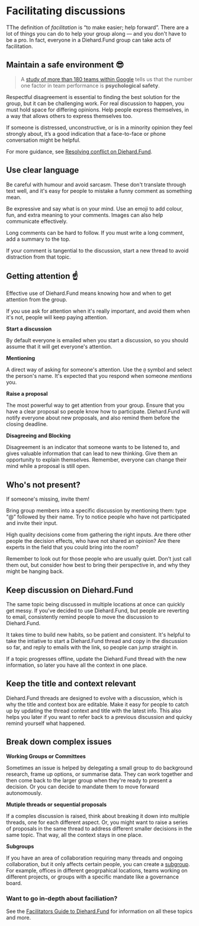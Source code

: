 # Facilitating discussions
TThe definition of *facilitation* is “to make easier; help forward”. There are a lot of things you can do to help your group along — and you don't have to be a pro. In fact, everyone in a Diehard.Fund group can take acts of facilitation.

## Maintain a safe environment 😎
> A [study of more than 180 teams within Google](https://rework.withgoogle.com/blog/five-keys-to-a-successful-google-team/) tells us that the number one factor in team performance is __psychological safety__.

Respectful disagreement is essential to finding the best solution for the group, but it can be challenging work. For real discussion to happen, you must hold space for differing opinions. Help people express themselves, in a way that allows others to express themselves too.

If someone is distressed, unconstructive, or is in a minority opinion they feel strongly about, it’s a good indication that a face-to-face or phone conversation might be helpful.

For more guidance, see [Resolving conflict on Diehard.Fund](http://joshuavial.com/loomio-conflict/).

## Use clear language
Be careful with humour and avoid sarcasm. These don't translate through text well, and it's easy for people to mistake a funny comment as something mean.

Be expressive and say what is on your mind. Use an emoji to add colour, fun, and extra meaning to your comments. Images can also help communicate effectively.

Long comments can be hard to follow. If you must write a long comment, add a summary to the top.

If your comment is tangential to the discussion, start a new thread to avoid distraction from that topic.

## Getting attention ☝️
Effective use of Diehard.Fund means knowing how and when to get attention from the group.

If you use ask for attention when it's really important, and avoid them when it's not, people will keep paying attention.

__Start a discussion__

By default everyone is emailed when you start a discussion, so you should assume that it will get everyone's attention.

__Mentioning__

A direct way of asking for someone's attention. Use the `@` symbol and select the person's name. It's expected that you respond when someone _mentions_ you.

__Raise a proposal__

The most powerful way to get attention from your group. Ensure that you have a clear proposal so people know how to participate. Diehard.Fund will notify everyone about new proposals, and also remind them before the closing deadline.

__Disagreeing and Blocking__

Disagreement is an indicator that someone wants to be listened to, and gives valuable information that can lead to new thinking. Give them an opportunity to explain themselves. Remember, everyone can change their mind while a proposal is still open.

## Who's not present?
If someone's missing, invite them!

Bring group members into a specific discussion by mentioning them: type “@” followed by their name. Try to notice people who have not participated and invite their input.

High quality decisions come from gathering the right inputs. Are there other people the decision effects, who have not shared an opinion? Are there experts in the field that you could bring into the room?

Remember to look out for those people who are usually quiet. Don't just call them out, but consider how best to bring their perspective in, and why they might be hanging back.

## Keep discussion on Diehard.Fund
The same topic being discussed in multiple locations at once can quickly get messy. If you've decided to use Diehard.Fund, but people are reverting to email, consistently remind people to move the discussion to Diehard.Fund.

It takes time to build new habits, so be patient and consistent. It's helpful to take the intiative to start a Diehard.Fund thread and copy in the discussion so far, and reply to emails with the link, so people can jump straight in.

If a topic progresses offline, update the Diehard.Fund thread with the new information, so later you have all the context in one place.

## Keep the title and context relevant
Diehard.Fund threads are designed to evolve with a discussion, which is why the title and context box are editable. Make it easy for people to catch up by updating the thread context and title with the latest info. This also helps you later if you want to refer back to a previous discussion and quicky remind yourself what happened.

## Break down complex issues
**Working Groups or Committees**

Sometimes an issue is helped by delegating a small group to do background research, frame up options, or summarise data. They can work together and then come back to the larger group when they're ready to present a decision. Or you can decide to mandate them to move forward autonomously.

**Mutiple threads or sequential proposals**

If a comples discussion is raised, think about breaking it down into multiple threads, one for each different aspect. Or, you might want to raise a series of proposals in the same thread to address different smaller decisions in the same topic. That way, all the context stays in one place.

**Subgroups**

If you have an area of collaboration requiring many threads and ongoing collaboration, but it only affects certain people, you can create a [subgroup](https://help.diehard.fund/en/subgroups.html). For example, offices in different geogrpahical locations, teams working on different projects, or groups with a specific mandate like a governance board.

### Want to go in-depth about faciliation?
See the [Facilitators Guide to Diehard.Fund](http://school.diehard.fund/facilitators_guide/) for information on all these topics and more.
